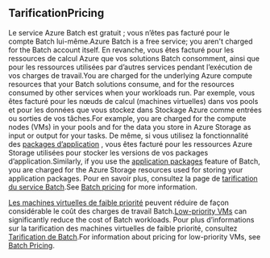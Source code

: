 ## <a name="pricing"></a><span data-ttu-id="84b13-101">Tarification</span><span class="sxs-lookup"><span data-stu-id="84b13-101">Pricing</span></span>

<span data-ttu-id="84b13-102">Le service Azure Batch est gratuit ; vous n’êtes pas facturé pour le compte Batch lui-même.</span><span class="sxs-lookup"><span data-stu-id="84b13-102">Azure Batch is a free service; you aren't charged for the Batch account itself.</span></span> <span data-ttu-id="84b13-103">En revanche, vous êtes facturé pour les ressources de calcul Azure que vos solutions Batch consomment, ainsi que pour les ressources utilisées par d’autres services pendant l’exécution de vos charges de travail.</span><span class="sxs-lookup"><span data-stu-id="84b13-103">You are charged for the underlying Azure compute resources that your Batch solutions consume, and for the resources consumed by other services when your workloads run.</span></span> <span data-ttu-id="84b13-104">Par exemple, vous êtes facturé pour les nœuds de calcul (machines virtuelles) dans vos pools et pour les données que vous stockez dans Stockage Azure comme entrées ou sorties de vos tâches.</span><span class="sxs-lookup"><span data-stu-id="84b13-104">For example, you are charged for the compute nodes (VMs) in your pools and for the data you store in Azure Storage as input or output for your tasks.</span></span> <span data-ttu-id="84b13-105">De même, si vous utilisez la fonctionnalité des [packages d’application](../articles/batch/batch-application-packages.md) , vous êtes facturé pour les ressources Azure Storage utilisées pour stocker les versions de vos packages d’application.</span><span class="sxs-lookup"><span data-stu-id="84b13-105">Similarly, if you use the [application packages](../articles/batch/batch-application-packages.md) feature of Batch, you are charged for the Azure Storage resources used for storing your application packages.</span></span> <span data-ttu-id="84b13-106">Pour en savoir plus, consultez la page de [tarification du service Batch](https://azure.microsoft.com/pricing/details/batch/).</span><span class="sxs-lookup"><span data-stu-id="84b13-106">See [Batch pricing](https://azure.microsoft.com/pricing/details/batch/) for more information.</span></span>

<span data-ttu-id="84b13-107">[Les machines virtuelles de faible priorité](../articles/batch/batch-low-pri-vms.md) peuvent réduire de façon considérable le coût des charges de travail Batch.</span><span class="sxs-lookup"><span data-stu-id="84b13-107">[Low-priority VMs](../articles/batch/batch-low-pri-vms.md) can significantly reduce the cost of Batch workloads.</span></span> <span data-ttu-id="84b13-108">Pour plus d’informations sur la tarification des machines virtuelles de faible priorité, consultez [Tarification de Batch](https://azure.microsoft.com/pricing/details/batch/).</span><span class="sxs-lookup"><span data-stu-id="84b13-108">For information about pricing for low-priority VMs, see [Batch Pricing](https://azure.microsoft.com/pricing/details/batch/).</span></span> 
